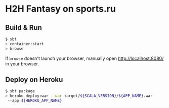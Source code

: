 # H2H Fantasy on sports.ru #

## Build & Run ##

```sh
$ sbt
> container:start
> browse
```

If `browse` doesn't launch your browser, manually open [http://localhost:8080/](http://localhost:8080/) in your browser.

## Deploy on Heroku ##

```sh
$ sbt package
> heroku deploy:war --war target/${SCALA_VERSION}/${APP_NAME}.war
 --app ${HEROKU_APP_NAME}
```